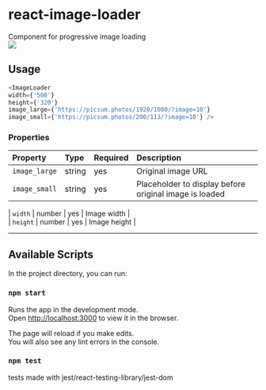 # react-image-loader
Component for progressive image loading
<br>
![](video_libonlinevideocutterc.gif)

## Usage
```javascript
<ImageLoader 
width={'500'} 
height={'320'}  
image_large={'https://picsum.photos/1920/1080/?image=10'} 
image_small={'https://picsum.photos/200/113/?image=10'} /> 

```

### Properties

| Property   | Type      | Required | Description                                                                                                                                                                                                                              |
| :--------- | :-------- | :------- | :--------------------------------------------------------------------------------------------------------------------------------------------------------------------------------------------------------------------------------------- |
| `image_large`      | string    | yes      | Original image URL                                                                                                                                                                                                                 |
| `image_small`      | string    | yes      | Placeholder to display before original image is loaded      |                                                                                                                                                                                                                         

| `width`    | number    | yes      | Image width |                                                                                                                                                                                                                              
| `height`   | number    | yes      | Image height |                                                                                                                                                                                                                            


---

## Available Scripts

In the project directory, you can run:

### `npm start`

Runs the app in the development mode.<br>
Open [http://localhost:3000](http://localhost:3000) to view it in the browser.

The page will reload if you make edits.<br>
You will also see any lint errors in the console.

### `npm test`
tests made with jest/react-testing-library/jest-dom

